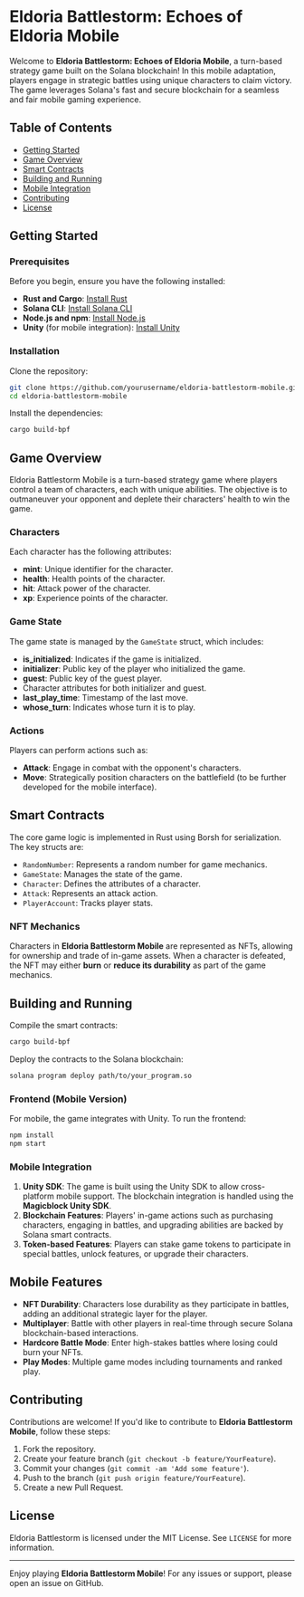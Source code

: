 
# Eldoria Battlestorm: Echoes of Eldoria Mobile

Welcome to **Eldoria Battlestorm: Echoes of Eldoria Mobile**, a turn-based strategy game built on the Solana blockchain! In this mobile adaptation, players engage in strategic battles using unique characters to claim victory. The game leverages Solana's fast and secure blockchain for a seamless and fair mobile gaming experience.

## Table of Contents

- [Getting Started](#getting-started)
- [Game Overview](#game-overview)
- [Smart Contracts](#smart-contracts)
- [Building and Running](#building-and-running)
- [Mobile Integration](#mobile-integration)
- [Contributing](#contributing)
- [License](#license)

## Getting Started

### Prerequisites

Before you begin, ensure you have the following installed:

- **Rust and Cargo**: [Install Rust](https://www.rust-lang.org/tools/install)
- **Solana CLI**: [Install Solana CLI](https://docs.solana.com/cli/install-solana-cli-tools)
- **Node.js and npm**: [Install Node.js](https://nodejs.org/)
- **Unity** (for mobile integration): [Install Unity](https://unity.com/)

### Installation

Clone the repository:

```sh
git clone https://github.com/yourusername/eldoria-battlestorm-mobile.git
cd eldoria-battlestorm-mobile
```

Install the dependencies:

```sh
cargo build-bpf
```

## Game Overview

Eldoria Battlestorm Mobile is a turn-based strategy game where players control a team of characters, each with unique abilities. The objective is to outmaneuver your opponent and deplete their characters' health to win the game.

### Characters

Each character has the following attributes:

- **mint**: Unique identifier for the character.
- **health**: Health points of the character.
- **hit**: Attack power of the character.
- **xp**: Experience points of the character.

### Game State

The game state is managed by the `GameState` struct, which includes:

- **is_initialized**: Indicates if the game is initialized.
- **initializer**: Public key of the player who initialized the game.
- **guest**: Public key of the guest player.
- Character attributes for both initializer and guest.
- **last_play_time**: Timestamp of the last move.
- **whose_turn**: Indicates whose turn it is to play.

### Actions

Players can perform actions such as:

- **Attack**: Engage in combat with the opponent's characters.
- **Move**: Strategically position characters on the battlefield (to be further developed for the mobile interface).

## Smart Contracts

The core game logic is implemented in Rust using Borsh for serialization. The key structs are:

- `RandomNumber`: Represents a random number for game mechanics.
- `GameState`: Manages the state of the game.
- `Character`: Defines the attributes of a character.
- `Attack`: Represents an attack action.
- `PlayerAccount`: Tracks player stats.

### NFT Mechanics

Characters in **Eldoria Battlestorm Mobile** are represented as NFTs, allowing for ownership and trade of in-game assets. When a character is defeated, the NFT may either **burn** or **reduce its durability** as part of the game mechanics.

## Building and Running

Compile the smart contracts:

```sh
cargo build-bpf
```

Deploy the contracts to the Solana blockchain:

```sh
solana program deploy path/to/your_program.so
```

### Frontend (Mobile Version)

For mobile, the game integrates with Unity. To run the frontend:

```sh
npm install
npm start
```

### Mobile Integration

1. **Unity SDK**: The game is built using the Unity SDK to allow cross-platform mobile support. The blockchain integration is handled using the **Magicblock Unity SDK**.
2. **Blockchain Features**: Players' in-game actions such as purchasing characters, engaging in battles, and upgrading abilities are backed by Solana smart contracts.
3. **Token-based Features**: Players can stake game tokens to participate in special battles, unlock features, or upgrade their characters.

## Mobile Features

- **NFT Durability**: Characters lose durability as they participate in battles, adding an additional strategic layer for the player.
- **Multiplayer**: Battle with other players in real-time through secure Solana blockchain-based interactions.
- **Hardcore Battle Mode**: Enter high-stakes battles where losing could burn your NFTs.
- **Play Modes**: Multiple game modes including tournaments and ranked play.

## Contributing

Contributions are welcome! If you'd like to contribute to **Eldoria Battlestorm Mobile**, follow these steps:

1. Fork the repository.
2. Create your feature branch (`git checkout -b feature/YourFeature`).
3. Commit your changes (`git commit -am 'Add some feature'`).
4. Push to the branch (`git push origin feature/YourFeature`).
5. Create a new Pull Request.

## License

Eldoria Battlestorm is licensed under the MIT License. See `LICENSE` for more information.

---

Enjoy playing **Eldoria Battlestorm Mobile**! For any issues or support, please open an issue on GitHub.

